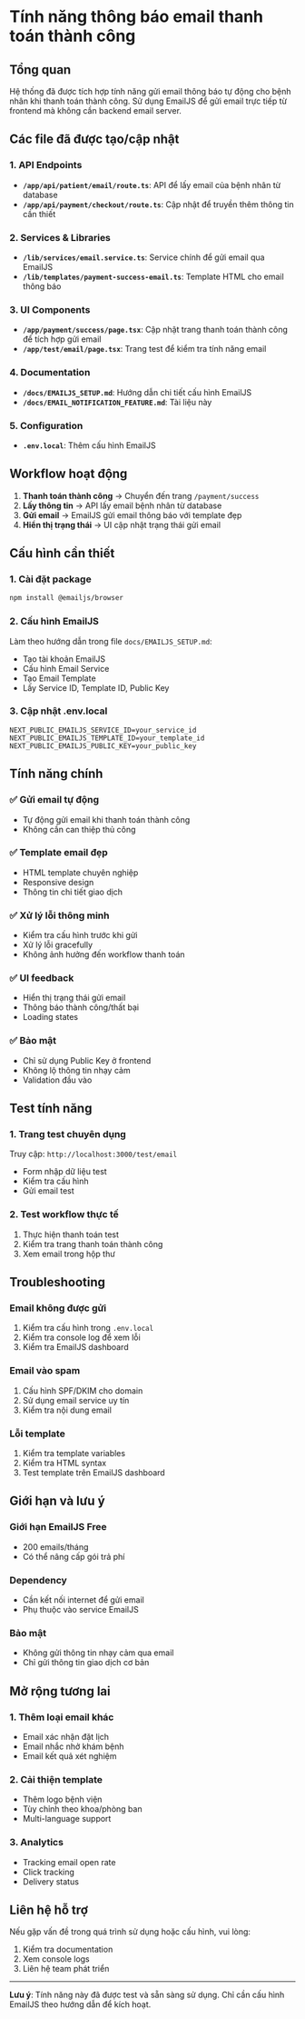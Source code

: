 # Tính năng thông báo email thanh toán thành công

## Tổng quan
Hệ thống đã được tích hợp tính năng gửi email thông báo tự động cho bệnh nhân khi thanh toán thành công. Sử dụng EmailJS để gửi email trực tiếp từ frontend mà không cần backend email server.

## Các file đã được tạo/cập nhật

### 1. API Endpoints
- **`/app/api/patient/email/route.ts`**: API để lấy email của bệnh nhân từ database
- **`/app/api/payment/checkout/route.ts`**: Cập nhật để truyền thêm thông tin cần thiết

### 2. Services & Libraries
- **`/lib/services/email.service.ts`**: Service chính để gửi email qua EmailJS
- **`/lib/templates/payment-success-email.ts`**: Template HTML cho email thông báo

### 3. UI Components
- **`/app/payment/success/page.tsx`**: Cập nhật trang thanh toán thành công để tích hợp gửi email
- **`/app/test/email/page.tsx`**: Trang test để kiểm tra tính năng email

### 4. Documentation
- **`/docs/EMAILJS_SETUP.md`**: Hướng dẫn chi tiết cấu hình EmailJS
- **`/docs/EMAIL_NOTIFICATION_FEATURE.md`**: Tài liệu này

### 5. Configuration
- **`.env.local`**: Thêm cấu hình EmailJS

## Workflow hoạt động

1. **Thanh toán thành công** → Chuyển đến trang `/payment/success`
2. **Lấy thông tin** → API lấy email bệnh nhân từ database
3. **Gửi email** → EmailJS gửi email thông báo với template đẹp
4. **Hiển thị trạng thái** → UI cập nhật trạng thái gửi email

## Cấu hình cần thiết

### 1. Cài đặt package
```bash
npm install @emailjs/browser
```

### 2. Cấu hình EmailJS
Làm theo hướng dẫn trong file `docs/EMAILJS_SETUP.md`:
- Tạo tài khoản EmailJS
- Cấu hình Email Service
- Tạo Email Template
- Lấy Service ID, Template ID, Public Key

### 3. Cập nhật .env.local
```env
NEXT_PUBLIC_EMAILJS_SERVICE_ID=your_service_id
NEXT_PUBLIC_EMAILJS_TEMPLATE_ID=your_template_id
NEXT_PUBLIC_EMAILJS_PUBLIC_KEY=your_public_key
```

## Tính năng chính

### ✅ Gửi email tự động
- Tự động gửi email khi thanh toán thành công
- Không cần can thiệp thủ công

### ✅ Template email đẹp
- HTML template chuyên nghiệp
- Responsive design
- Thông tin chi tiết giao dịch

### ✅ Xử lý lỗi thông minh
- Kiểm tra cấu hình trước khi gửi
- Xử lý lỗi gracefully
- Không ảnh hưởng đến workflow thanh toán

### ✅ UI feedback
- Hiển thị trạng thái gửi email
- Thông báo thành công/thất bại
- Loading states

### ✅ Bảo mật
- Chỉ sử dụng Public Key ở frontend
- Không lộ thông tin nhạy cảm
- Validation đầu vào

## Test tính năng

### 1. Trang test chuyên dụng
Truy cập: `http://localhost:3000/test/email`
- Form nhập dữ liệu test
- Kiểm tra cấu hình
- Gửi email test

### 2. Test workflow thực tế
1. Thực hiện thanh toán test
2. Kiểm tra trang thanh toán thành công
3. Xem email trong hộp thư

## Troubleshooting

### Email không được gửi
1. Kiểm tra cấu hình trong `.env.local`
2. Kiểm tra console log để xem lỗi
3. Kiểm tra EmailJS dashboard

### Email vào spam
1. Cấu hình SPF/DKIM cho domain
2. Sử dụng email service uy tín
3. Kiểm tra nội dung email

### Lỗi template
1. Kiểm tra template variables
2. Kiểm tra HTML syntax
3. Test template trên EmailJS dashboard

## Giới hạn và lưu ý

### Giới hạn EmailJS Free
- 200 emails/tháng
- Có thể nâng cấp gói trả phí

### Dependency
- Cần kết nối internet để gửi email
- Phụ thuộc vào service EmailJS

### Bảo mật
- Không gửi thông tin nhạy cảm qua email
- Chỉ gửi thông tin giao dịch cơ bản

## Mở rộng tương lai

### 1. Thêm loại email khác
- Email xác nhận đặt lịch
- Email nhắc nhở khám bệnh
- Email kết quả xét nghiệm

### 2. Cải thiện template
- Thêm logo bệnh viện
- Tùy chỉnh theo khoa/phòng ban
- Multi-language support

### 3. Analytics
- Tracking email open rate
- Click tracking
- Delivery status

## Liên hệ hỗ trợ

Nếu gặp vấn đề trong quá trình sử dụng hoặc cấu hình, vui lòng:
1. Kiểm tra documentation
2. Xem console logs
3. Liên hệ team phát triển

---

**Lưu ý**: Tính năng này đã được test và sẵn sàng sử dụng. Chỉ cần cấu hình EmailJS theo hướng dẫn để kích hoạt.
